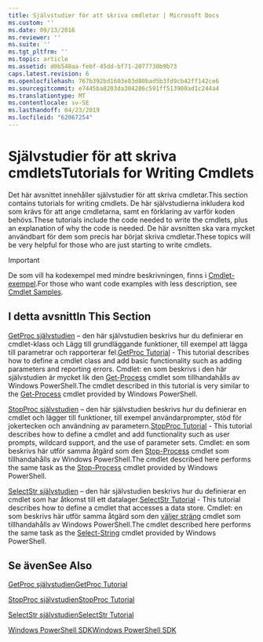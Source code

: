 ```yaml
---
title: Självstudier för att skriva cmdletar | Microsoft Docs
ms.custom: ''
ms.date: 09/13/2016
ms.reviewer: ''
ms.suite: ''
ms.tgt_pltfrm: ''
ms.topic: article
ms.assetid: d0b548aa-febf-45dd-bf71-2077730b9b73
caps.latest.revision: 6
ms.openlocfilehash: 767b392bd1603e83d80bad5b3fd9cb42ff142ce6
ms.sourcegitcommit: e7445ba8203da304286c591ff513900ad1c244a4
ms.translationtype: MT
ms.contentlocale: sv-SE
ms.lasthandoff: 04/23/2019
ms.locfileid: "62067254"
---
```

# <a name="tutorials-for-writing-cmdlets"></a><span data-ttu-id="0e2c6-102">Självstudier för att skriva cmdlets</span><span class="sxs-lookup"><span data-stu-id="0e2c6-102">Tutorials for Writing Cmdlets</span></span>

<span data-ttu-id="0e2c6-103">Det här avsnittet innehåller självstudier för att skriva cmdletar.</span><span class="sxs-lookup"><span data-stu-id="0e2c6-103">This section contains tutorials for writing cmdlets.</span></span> <span data-ttu-id="0e2c6-104">De här självstudierna inkludera kod som krävs för att ange cmdletarna, samt en förklaring av varför koden behövs.</span><span class="sxs-lookup"><span data-stu-id="0e2c6-104">These tutorials include the code needed to write the cmdlets, plus an explanation of why the code is needed.</span></span> <span data-ttu-id="0e2c6-105">De här avsnitten ska vara mycket användbart för dem som precis har börjat skriva cmdletar.</span><span class="sxs-lookup"><span data-stu-id="0e2c6-105">These topics will be very helpful for those who are just starting to write cmdlets.</span></span>

> [!IMPORTANT]
> <span data-ttu-id="0e2c6-106">De som vill ha kodexempel med mindre beskrivningen, finns i [Cmdlet-exempel](./cmdlet-samples.md).</span><span class="sxs-lookup"><span data-stu-id="0e2c6-106">For those who want code examples with less description, see [Cmdlet Samples](./cmdlet-samples.md).</span></span>

## <a name="in-this-section"></a><span data-ttu-id="0e2c6-107">I detta avsnitt</span><span class="sxs-lookup"><span data-stu-id="0e2c6-107">In This Section</span></span>

<span data-ttu-id="0e2c6-108">[GetProc självstudien](./getproc-tutorial.md) – den här självstudien beskrivs hur du definierar en cmdlet-klass och Lägg till grundläggande funktioner, till exempel att lägga till parametrar och rapporterar fel.</span><span class="sxs-lookup"><span data-stu-id="0e2c6-108">[GetProc Tutorial](./getproc-tutorial.md) - This tutorial describes how to define a cmdlet class and add basic functionality such as adding parameters and reporting errors.</span></span> <span data-ttu-id="0e2c6-109">Cmdlet: en som beskrivs i den här självstudien är mycket lik den [Get-Process](/powershell/module/Microsoft.PowerShell.Management/Get-Process) cmdlet som tillhandahålls av Windows PowerShell.</span><span class="sxs-lookup"><span data-stu-id="0e2c6-109">The cmdlet described in this tutorial is very similar to the [Get-Process](/powershell/module/Microsoft.PowerShell.Management/Get-Process) cmdlet provided by Windows PowerShell.</span></span>

<span data-ttu-id="0e2c6-110">[StopProc självstudien](./stopproc-tutorial.md) – den här självstudien beskrivs hur du definierar en cmdlet och lägger till funktioner, till exempel användarprompter, stöd för jokertecken och användning av parametern.</span><span class="sxs-lookup"><span data-stu-id="0e2c6-110">[StopProc Tutorial](./stopproc-tutorial.md) - This tutorial describes how to define a cmdlet and add functionality such as user prompts, wildcard support, and the use of parameter sets.</span></span> <span data-ttu-id="0e2c6-111">Cmdlet: en som beskrivs här utför samma åtgärd som den [Stop-Process](/powershell/module/Microsoft.PowerShell.Management/Stop-Process) cmdlet som tillhandahålls av Windows PowerShell.</span><span class="sxs-lookup"><span data-stu-id="0e2c6-111">The cmdlet described here performs the same task as the [Stop-Process](/powershell/module/Microsoft.PowerShell.Management/Stop-Process) cmdlet provided by Windows PowerShell.</span></span>

<span data-ttu-id="0e2c6-112">[SelectStr självstudien](./selectstr-tutorial.md) – den här självstudien beskrivs hur du definierar en cmdlet som har åtkomst till ett datalager.</span><span class="sxs-lookup"><span data-stu-id="0e2c6-112">[SelectStr Tutorial](./selectstr-tutorial.md) - This tutorial describes how to define a cmdlet that accesses a data store.</span></span> <span data-ttu-id="0e2c6-113">Cmdlet: en som beskrivs här utför samma åtgärd som den [väljer sträng](/powershell/module/microsoft.powershell.utility/select-string) cmdlet som tillhandahålls av Windows PowerShell.</span><span class="sxs-lookup"><span data-stu-id="0e2c6-113">The cmdlet described here performs the same task as the [Select-String](/powershell/module/microsoft.powershell.utility/select-string) cmdlet provided by Windows PowerShell.</span></span>

## <a name="see-also"></a><span data-ttu-id="0e2c6-114">Se även</span><span class="sxs-lookup"><span data-stu-id="0e2c6-114">See Also</span></span>

[<span data-ttu-id="0e2c6-115">GetProc självstudien</span><span class="sxs-lookup"><span data-stu-id="0e2c6-115">GetProc Tutorial</span></span>](./getproc-tutorial.md)

[<span data-ttu-id="0e2c6-116">StopProc självstudien</span><span class="sxs-lookup"><span data-stu-id="0e2c6-116">StopProc Tutorial</span></span>](./stopproc-tutorial.md)

[<span data-ttu-id="0e2c6-117">SelectStr självstudien</span><span class="sxs-lookup"><span data-stu-id="0e2c6-117">SelectStr Tutorial</span></span>](./selectstr-tutorial.md)

[<span data-ttu-id="0e2c6-118">Windows PowerShell SDK</span><span class="sxs-lookup"><span data-stu-id="0e2c6-118">Windows PowerShell SDK</span></span>](../windows-powershell-reference.md)
